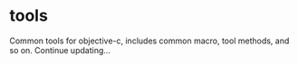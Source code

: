 # tools
Common tools for objective-c, includes common macro, tool methods, and so on.   Continue updating...
